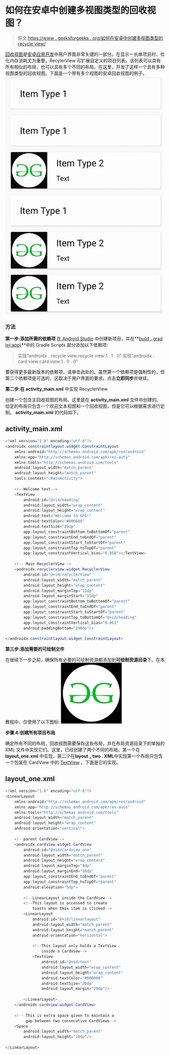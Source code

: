 # 如何在安卓中创建多视图类型的回收视图？

> 原文:[https://www . geeksforgeeks . org/如何在安卓中创建多视图类型的 recycle view/](https://www.geeksforgeeks.org/how-to-create-recyclerview-with-multiple-viewtype-in-android/)

[回收视图](https://www.geeksforgeeks.org/android-recyclerview/)是[安卓应用开发](https://www.geeksforgeeks.org/android-app-development-fundamentals-for-beginners/)中用户界面非常关键的一部分。在显示一长串项目时，优化内存消耗尤为重要。RecylerView 可扩展自定义的项目列表。该列表可以具有所有相似的布局，也可以具有多个不同的布局。在这里，开发了这样一个具有多种视图类型的回收视图。下面是一个带有多个视图的安卓回收视图的例子。
![multiple-viewtype](img/341ab3364b776933edf8a58ba3f92bf3.png)

### 方法

**第一步:添加所需的依赖项**
[在 Android Studio](https://www.geeksforgeeks.org/android-how-to-create-start-a-new-project-in-android-studio/) 中创建新项目，并在**[build . grad le(:app)](https://www.geeksforgeeks.org/android-build-gradle/)**中的 Gradle Scripts 部分添加以下依赖项:

> 实现“androidx . recycle view:recycle view:1 . 1 . 0”
> 实现“androidx . card view:card view:1 . 0 . 0”

要获得更多最新版本的依赖项，请单击此处的。虽然第一个依赖项是强制性的，但第二个依赖项是可选的，这取决于用户界面的要求。点击**立即同步**并继续。

**第二步:在 activity_main.xml** 中实现 RecyclerView

创建一个包含主回收视图的布局。这里是在 **activity_main.xml** 文件中创建的。给定的布局只包含一个欢迎文本视图和一个回收视图，但是它可以根据需求进行定制。 **activity_main.xml** 的代码如下。

## activity_main.xml

```java
<?xml version="1.0" encoding="utf-8"?>
<androidx.constraintlayout.widget.ConstraintLayout 
    xmlns:android="http://schemas.android.com/apk/res/android"
    xmlns:app="http://schemas.android.com/apk/res-auto"
    xmlns:tools="http://schemas.android.com/tools"
    android:layout_width="match_parent"
    android:layout_height="match_parent"
    tools:context=".MainActivity">

    <!--Welcome text-->
    <TextView
        android:id="@+id/heading"
        android:layout_width="wrap_content"
        android:layout_height="wrap_content"
        android:text="Welcome to GFG!"
        android:textColor="#006600"
        android:textSize="20dp"
        app:layout_constraintBottom_toBottomOf="parent"
        app:layout_constraintEnd_toEndOf="parent"
        app:layout_constraintStart_toStartOf="parent"
        app:layout_constraintTop_toTopOf="parent"
        app:layout_constraintVertical_bias="0.058"></TextView>

    <!-- Main RecyclerView-->
    <androidx.recyclerview.widget.RecyclerView
        android:id="@+id/recyclerView"
        android:layout_width="match_parent"
        android:layout_height="wrap_content"
        android:layout_marginTop="15dp"
        android:layout_marginStart="15dp"
        app:layout_constraintBottom_toBottomOf="parent"
        app:layout_constraintEnd_toEndOf="parent"
        app:layout_constraintStart_toStartOf="parent"
        app:layout_constraintTop_toBottomOf="@+id/heading"
        app:layout_constraintVertical_bias="0.061"
        android:paddingBottom="100dp"/>

</androidx.constraintlayout.widget.ConstraintLayout>
```

**第三步:添加需要的可绘制文件**

在继续下一步之前，确保所有必要的可绘制资源都添加到**可绘制资源目录**下。在本教程中，仅使用了以下图标:
![icon_two](img/7b995c2ada2454ad25677b18b1ed38ab.png)

**步骤 4:创建所有项目布局**

确定所有不同的布局，回收视图需要保存这些布局，并在布局资源目录下的单独的 XML 文件中实现它们。这里，已经创建了两个不同的布局。第一个在 **layout_one.xml** 中实现，第二个在**layout _ two . XML**中实现第一个布局只包含一个包装在 CardView 中的 [TextView](https://www.geeksforgeeks.org/textview-in-kotlin/) 。下面是它的实现。

## layout_one.xml

```java
<?xml version="1.0" encoding="utf-8"?>
<LinearLayout
    xmlns:android="http://schemas.android.com/apk/res/android"
    xmlns:app="http://schemas.android.com/apk/res-auto"
    xmlns:tools="http://schemas.android.com/tools"
    android:layout_width="match_parent"
    android:layout_height="wrap_content"
    android:orientation="vertical">

    <!--parent CardView-->
    <androidx.cardview.widget.CardView
        android:id="@+id/cardview_one"
        android:layout_width="match_parent"
        android:layout_height="wrap_content"
        android:layout_marginTop="4dp"
        android:layout_marginEnd="16dp"
        app:layout_constraintEnd_toEndOf="parent"
        app:layout_constraintTop_toTopOf="parent"
        android:elevation="5dp">

        <!--LinearLayout inside the CardView-->
        <!--This layout is accessed to create
            toasts when this item is clicked-->
        <LinearLayout
            android:id="@+id/linearlayout"
            android:layout_width="match_parent"
            android:layout_height="match_parent"
            android:orientation="horizontal">

            <!--This layout only holds a TextView
                inside a CardView-->
            <TextView
                android:id="@+id/text"
                android:layout_width="wrap_content"
                android:layout_height="wrap_content"
                android:textColor="#000000"
                android:textSize="20dp"
                android:layout_margin="20dp"/>

        </LinearLayout>
    </androidx.cardview.widget.CardView>

    <!-- This is extra space given to maintain a 
         gap between two consecutive CardViews-->
    <Space
        android:layout_width="match_parent"
        android:layout_height="10dp"/>

</LinearLayout>
```